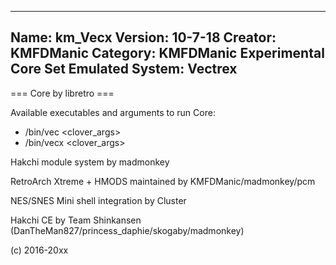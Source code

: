 -----------------------
Name: km_Vecx
Version: 10-7-18
Creator: KMFDManic
Category: KMFDManic Experimental Core Set
Emulated System: Vectrex
-----------------------
=== Core by libretro ===

Available executables and arguments to run Core:
- /bin/vec <rom> <clover_args>
- /bin/vecx <rom> <clover_args>

Hakchi module system by madmonkey

RetroArch Xtreme + HMODS maintained by KMFDManic/madmonkey/pcm

NES/SNES Mini shell integration by Cluster

Hakchi CE by Team Shinkansen (DanTheMan827/princess_daphie/skogaby/madmonkey)

(c) 2016-20xx
